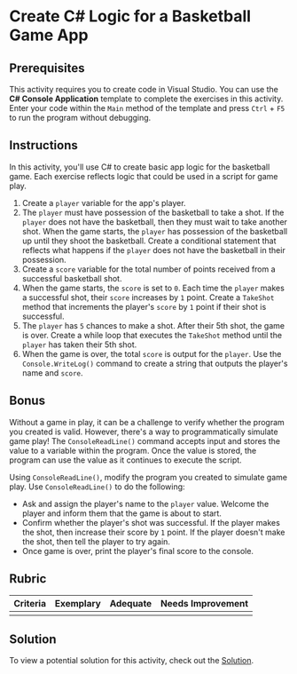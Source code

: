 # Create C# Logic for a Basketball Game App

## Prerequisites

This activity requires you to create code in Visual Studio. You can use the **C# Console Application** template to complete the exercises in this activity. Enter your code within the `Main` method of the template and press `Ctrl` + `F5` to run the program without debugging.

## Instructions

In this activity, you'll use C# to create basic app logic for the basketball game. Each exercise reflects logic that could be used in a script for game play.

1. Create a `player` variable for the app's player.
1. The `player` must have possession of the basketball to take a shot. If the `player` does not have the basketball, then they must wait to take another shot. When the game starts, the `player` has possession of the basketball up until they shoot the basketball. Create a conditional statement that reflects what happens if the `player` does not have the basketball in their possession.
1. Create a `score` variable for the total number of points received from a successful basketball shot.
1. When the game starts, the `score` is set to `0`. Each time the `player` makes a successful shot, their `score` increases by `1` point. Create a `TakeShot` method that increments the player's `score` by `1` point if their shot is successful.
1. The `player` has `5` chances to make a shot. After their 5th shot, the game is over. Create a while loop that executes the `TakeShot` method until the `player` has taken their 5th shot.
1. When the game is over, the total `score` is output for the `player`. Use the `Console.WriteLog()` command to create a string that outputs the player's name and `score`.

## Bonus

Without a game in play, it can be a challenge to verify whether the program you created is valid. However, there's a way to programmatically simulate game play! The `ConsoleReadLine()` command accepts input and stores the value to a variable within the program. Once the value is stored, the program can use the value as it continues to execute the script.

Using `ConsoleReadLine()`, modify the program you created to simulate game play. Use `ConsoleReadLine()` to do the following:

- Ask and assign the player's name to the `player` value. Welcome the player and inform them that the game is about to start.
- Confirm whether the player's shot was successful. If the player makes the shot, then increase their score by `1` point. If the player doesn't make the shot, then tell the player to try again.
- Once game is over, print the player's final score to the console.

## Rubric

| Criteria | Exemplary | Adequate | Needs Improvement |
| -------- | --------- | -------- | ----------------- |
|          |           |          |                   |

## Solution

To view a potential solution for this activity, check out the [Solution](/5-c-sharp-foundations/assignment-solution.md).
